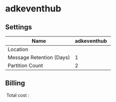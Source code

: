 # adkeventhub

## Settings


| Name | adkeventhub  |
| --- | --- |
| Location |   |
| Message Retention (Days) | 1  |
| Partition Count | 2  |

## Billing
 Total cost : 
